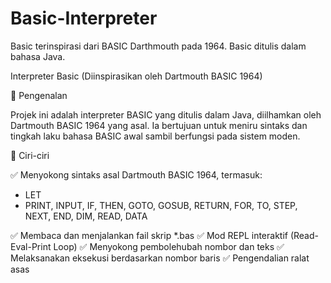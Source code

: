 # Basic-Interpreter
Basic terinspirasi dari BASIC Darthmouth pada 1964.
Basic ditulis dalam bahasa Java.

Interpreter Basic (Diinspirasikan oleh Dartmouth BASIC 1964)

📜 Pengenalan

Projek ini adalah interpreter BASIC yang ditulis dalam Java, diilhamkan oleh Dartmouth BASIC 1964 yang asal. Ia bertujuan untuk meniru sintaks dan tingkah laku bahasa BASIC awal sambil berfungsi pada sistem moden.

🚀 Ciri-ciri

✅ Menyokong sintaks asal Dartmouth BASIC 1964, termasuk:

* LET
* PRINT, INPUT, IF, THEN, GOTO, GOSUB, RETURN, FOR, TO, STEP, NEXT, END, DIM, READ, DATA

✅ Membaca dan menjalankan fail skrip *.bas
✅ Mod REPL interaktif (Read-Eval-Print Loop)
✅ Menyokong pembolehubah nombor dan teks
✅ Melaksanakan eksekusi berdasarkan nombor baris
✅ Pengendalian ralat asas
